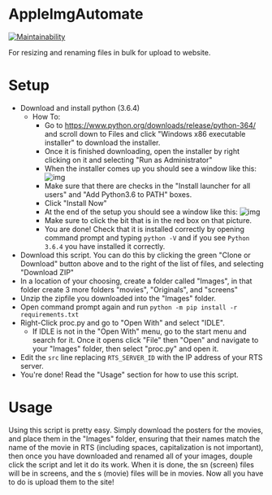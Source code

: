 # AppleImgAutomate
[![Maintainability](https://api.codeclimate.com/v1/badges/5fcd1169197216f122c0/maintainability)](https://codeclimate.com/github/colcrunch/AppleImgAutomate/maintainability)

For resizing and renaming files in bulk for upload to website.

# Setup
* Download and install python (3.6.4)
  * How To: 
    * Go to https://www.python.org/downloads/release/python-364/ and scroll down to Files and click "Windows x86 executable installer" to download the installer.
    * Once it is finished downloading, open the installer by right clicking on it and selecting "Run as Administrator"
    * When the installer comes up you should see a window like this: ![img](https://www.ics.uci.edu/~pattis/common/handouts/pythoneclipsejava/images/python/pythonsetup.jpg)
    * Make sure that there are checks in the "Install launcher for all users" and "Add Python3.6 to PATH" boxes.
    * Click "Install Now"
    * At the end of the setup you should see a window like this: ![img](https://www.datasciencelearner.com/wp-content/uploads/2018/01/Python-3.6-Setup2.png)
    * Make sure to click the bit that is in the red box on that picture.
    * You are done! Check that it is installed correctly by opening command prompt and typing `python -V` and if you see `Python 3.6.4` you have installed it correctly.
* Download this script. You can do this by clicking the green "Clone or Download" button above and to the right of the list of files, and selecting "Download ZIP"
* In a location of your choosing, create a folder called "Images", in that folder create 3 more folders "movies", "Originals", and "screens"
* Unzip the zipfile you downloaded into the "Images" folder.
* Open command prompt again and run `python -m pip install -r requirements.txt`
* Right-Click proc.py and go to "Open With" and select "IDLE".
  * If IDLE is not in the "Open With" menu, go to the start menu and search for it. Once it opens click "File" then "Open" and navigate to your "Images" folder, then select "proc.py" and open it.
* Edit the `src` line replacing `RTS_SERVER_ID` with the IP address of your RTS server.
* You're done! Read the "Usage" section for how to use this script.

# Usage
Using this script is pretty easy. Simply download the posters for the movies, and place them in the "Images" folder, ensuring that their names match the name of the movie in RTS (including spaces, capitalization is not important), then once you have downloaded and renamed all of your images, douple click the script and let it do its work. When it is done, the sn (screen) files will be in screens, and the s (movie) files will be in movies. Now all you have to do is upload them to the site!
